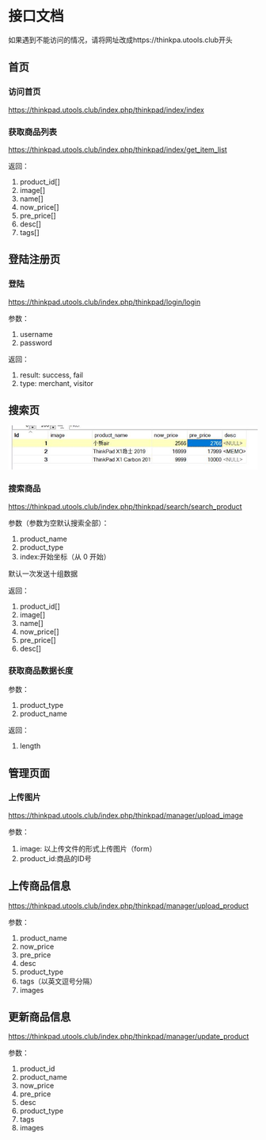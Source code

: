 # 接口文档

如果遇到不能访问的情况，请将网址改成https://thinkpa.utools.club开头

## 首页

### 访问首页

 https://thinkpad.utools.club/index.php/thinkpad/index/index

### 获取商品列表

 https://thinkpad.utools.club/index.php/thinkpad/index/get_item_list

返回：

1. product_id[]
2. image[]
3. name[]
4. now_price[]
5. pre_price[]
6. desc[]
7. tags[]



## 登陆注册页

### 登陆

 https://thinkpad.utools.club/index.php/thinkpad/login/login

参数：

1. username
2. password

返回：

1. result: success, fail
2. type: merchant, visitor

## 搜索页

![image-20191126130538561](.\已有样例.jpg)

### 搜索商品

https://thinkpad.utools.club/index.php/thinkpad/search/search_product

参数（参数为空默认搜索全部）：

1. product_name
2. product_type
3. index:开始坐标（从 0 开始）

默认一次发送十组数据

返回：

1. product_id[]
2. image[]
3. name[]
4. now_price[]
5. pre_price[]
6. desc[]

### 获取商品数据长度

参数：

1. product_type
2. product_name

返回：

1. length

## 管理页面

### 上传图片

https://thinkpad.utools.club/index.php/thinkpad/manager/upload_image

参数：

1. image: 以上传文件的形式上传图片（form）
2. product_id:商品的ID号



## 上传商品信息

https://thinkpad.utools.club/index.php/thinkpad/manager/upload_product

参数：

1. product_name
2. now_price
3. pre_price
4. desc
5. product_type
6. tags（以英文逗号分隔）
7. images



## 更新商品信息

https://thinkpad.utools.club/index.php/thinkpad/manager/update_product

参数：

1. product_id
2. product_name
3. now_price
4. pre_price
5. desc
6. product_type
7. tags
8. images